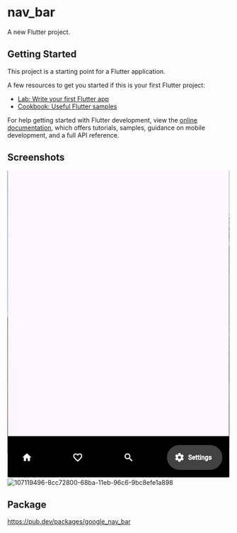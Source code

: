 # nav_bar

A new Flutter project.

## Getting Started

This project is a starting point for a Flutter application.

A few resources to get you started if this is your first Flutter project:

- [Lab: Write your first Flutter app](https://docs.flutter.dev/get-started/codelab)
- [Cookbook: Useful Flutter samples](https://docs.flutter.dev/cookbook)

For help getting started with Flutter development, view the
[online documentation](https://docs.flutter.dev/), which offers tutorials,
samples, guidance on mobile development, and a full API reference.
## Screenshots
![img.png](img.png)
![107119496-8cc72800-68ba-11eb-96c6-9bc8efe1a898](https://github.com/mahabubulhasibshawon/flutterBottomNavBar/assets/96023468/5ee11fa5-e092-4d32-bb2a-dd33f3e87ab6)
## Package 
https://pub.dev/packages/google_nav_bar
